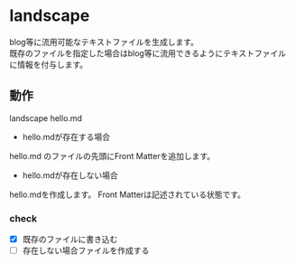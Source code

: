 # landscape

blog等に流用可能なテキストファイルを生成します。  
既存のファイルを指定した場合はblog等に流用できるようにテキストファイルに情報を付与します。

## 動作

landscape hello.md

* hello.mdが存在する場合

hello.md のファイルの先頭にFront Matterを追加します。

* hello.mdが存在しない場合

hello.mdを作成します。 Front Matterは記述されている状態です。


### check

- [x] 既存のファイルに書き込む
- [ ] 存在しない場合ファイルを作成する